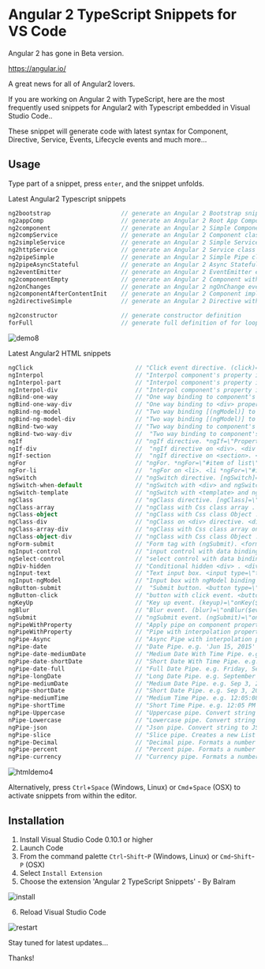 # Angular 2 TypeScript Snippets for VS Code

Angular 2 has gone in Beta version.

https://angular.io/

A great news for all of Angular2 lovers. 

If you are working on Angular 2 with TypeScript, here are the most frequently used snippets for Angular2 with Typescript embedded in Visual Studio Code..

These snippet will generate code with latest syntax for Component, Directive, Service, Events, Lifecycle events and much more... 

## Usage
Type part of a snippet, press `enter`, and the snippet unfolds.

Latest Angular2 Typescript snippets
```typescript
ng2bootstrap  					// generate an Angular 2 Bootstrap snippet
ng2appComp    					// generate an Angular 2 Root App Component class with basic DIRECTIVES, COMPONENTS, PROVIDERS etc
ng2component    				// generate an Angular 2 Simple Component class
ng2compService    				// generate an Angular 2 Component class with Service Dependency Injection
ng2simpleService    			// generate an Angular 2 Simple Service class
ng2httpService					// generate an Angular 2 Service class with HTTP service injected
ng2pipeSimple					// generate an Angular 2 Simple Pipe class - Stateless
ng2pipeAsyncStateful			// generate an Angular 2 Async Stateful Pipe class
ng2eventEmitter					// generate an Angular 2 EventEmitter event variable
ng2componentEmpty				// generate an Angular 2 Component with empty definition
ng2onChanges					// generate an Angular 2 ngOnChange event handler function
ng2componentAfterContentInit	// generate an Angular 2 Component implementing AfterContentInit interface
ng2directiveSimple				// generate an Angular 2 Directive with empty definition

ng2constructor					// generate constructor definition
forFull							// generate full definition of for loop

```

![demo8](https://cloud.githubusercontent.com/assets/4145169/11861826/fc83e0dc-a4a9-11e5-8548-41709cf9c430.gif)


Latest Angular2 HTML snippets
```typescript
ngClick                             // "Click event directive. (click)="clickEventHandler($event)"" 
ngInterpol                          // "Interpol component's property in html" 
ngInterpol-part                     // "Interpol component's property in <p> tag. <p>{{property}}</p>"
ngInterpol-div                      // "Interpol component's property in <div> tag. <div>{{property}}</div>"
ngBind-one-way                      // "One way binding to component's property. [property]=\"Property\""
ngBind-one-way-div                  // "One way binding to <div> property e.g. <div [property]=\"property\"></div>"
ngBind-ng-model                     // "Two way binding [(ngModel)] to component's property. [(ngModel)]=\"Property\""
ngBind-ng-model-div                 // "Two way binding [(ngModel)] to component's property. [(ngModel)]=\"Property\""
ngBind-two-way                      // "Two way binding to component's property. [(property)]=\"Property\""
ngBind-two-way-div                  //  "Two way binding to component's property. [(property)]=\"Property\""
ngIf                                // "ngIf directive. *ngIf=\"Property\""
ngIf-div                            //  "ngIf directive on <div>. <div *ngIf=\"Property\"></div>"
ngIf-section                        //  "ngIf directive on <section>. <section *ngIf=\"Property\"></section>"
ngFor                               // "ngFor. *ngFor=\"#item of list\""
ngFor-li		                    //  "ngFor on <li>. <li *ngFor=\"#item of list\">{{item}}</li>"
ngSwitch                            // "ngSwitch directive. [ngSwitch]=\"conditionExpression\""
ngSwitch-when-default               // "ngSwitch with <div> and ngSwitchWhen conditions."
ngSwitch-template                   // "ngSwitch with <template> and ngSwitchWhen conditions."
ngClass                             // "ngClass directive. [ngClass]=\"highlightedClass\""
ngClass-array                       // "ngClass with Css class array . [ngClass]=[\"highlightedClass\",\"showBorder\""
ngClass-object                      // "ngClass with Css class Object . [ngClass]=\"{active: isOn, disabled: isDisabled}\""
ngClass-div                         // "ngClass on <div> directive. <div [ngClass]=\"CSS-Class-Name\"> </div>"
ngClass-array-div                   // "ngClass with Css class array on <div>. <div [ngClass]=\"[CssClass-1,CssClass-2]\"> </div>"
ngClass-object-div                  // "ngClass with Css class Object . [ngClass]=\"{active: isOn, disabled: isDisabled}\""
ngForm-submit		                // "Form tag with (ngSubmit). <form id=\"dataForm\" (ngSubmit)=\"submitMethod()\"></div>" 
ngInput-control                     // "input control with data binding . <input type=\"text\" class=\"form-control\" required"
ngSelect-control                    // "select control with data binding . <select required [(ngModel)]=\"model.property\" ngControl=\"controlName\">"
ngDiv-hidden                        // "Conditional hidden <div> . <div [hidden]=\"condition\"></div>"
ngInput-text                        // "Text input box. <input type=\"text\" required></input>"
ngInput-ngModel                     // "Input box with ngModel binding . <input type=\"text\" required [(ngModel)]=\"model.name\">{{model.name}} </input>"
ngButton-submit                     //  "Submit button. <button type=\"submit\">Submit</button>"
ngButton-click                      // "button with click event. <button (click)=\"onClick()\">Button Text</button>"
ngKeyUp                             // "Key up event. (keyup)=\"onKey($event)\""
ngBlur                              // "Blur event. (blur)=\"onBlur($event)\""
ngSubmit                            // "ngSubmit event. (ngSubmit)=\"onSubmit()\""
ngPipeWithProperty                  // "Apply pipe on component property. [date, json, number, ...]}"
ngPipeWithProperty                  // "Pipe with interpolation property" 
ngPipe-Async                        // "Async Pipe with interpolation property"
ngPipe-date                         // "Date Pipe. e.g. 'Jun 15, 2015' for en-US"
ngPipe-date-mediumDate              // "Medium Date With Time Pipe. e.g. Sep 3, 2010, 12:05:08 PM for en-US"
ngPipe-date-shortDate               // "Short Date With Time Pipe. e.g. 9/3/2010, 12:05 PM for en-US"
ngPipe-date-full                    // "Full Date Pipe. e.g. Friday, September 3, 2010 for en-US"
ngPipe-longDate                     // "Long Date Pipe. e.g. September 3, 2010"
ngPipe-mediumDate                   // "Medium Date Pipe. e.g. Sep 3, 2010 for en-US"
ngPipe-shortDate                    // "Short Date Pipe. e.g. Sep 3, 2010 for en-US"
ngPipe-mediumTime                   // "Medium Time Pipe. e.g. 12:05:08 PM for en-US"
ngPipe-shortTime                    // "Short Time Pipe. e.g. 12:05 PM for en-US"
ngPipe-Uppercase                    // "Uppercase pipe. Convert string to upper case"
nPipe-Lowercase                     // "Lowercase pipe. Convert string to lower case"
ngPipe-json                         // "Json pipe. Convert string to JSON format"
ngPipe-slice                        // "Slice pipe. Creates a new List or String containing only a subset (slice) of the elements."
ngPipe-Decimal                      // "Decimal pipe. Formats a number as local text. i.e. group sizing and separator and other locale-specific configurations are based on the active locale."
ngPipe-percent                      // "Percent pipe. Formats a number as local percent."
ngPipe-currency                     // "Currency pipe. Formats a number as local currency." 

```

![htmldemo4](https://cloud.githubusercontent.com/assets/4145169/11918039/a72e2b5c-a746-11e5-9abe-20472267325a.gif)


Alternatively, press `Ctrl`+`Space` (Windows, Linux) or `Cmd`+`Space` (OSX) to activate snippets from within the editor.

## Installation

1. Install Visual Studio Code 0.10.1 or higher
2. Launch Code
3. From the command palette `Ctrl`-`Shift`-`P` (Windows, Linux) or `Cmd`-`Shift`-`P` (OSX)
4. Select `Install Extension`
5. Choose the extension 'Angular 2 TypeScript Snippets' - By Balram

![install](https://cloud.githubusercontent.com/assets/4145169/11861269/99c59260-a4a4-11e5-8fb5-42e6a8da6dbf.png)

6. Reload Visual Studio Code

![restart](https://cloud.githubusercontent.com/assets/4145169/11861315/0496279e-a4a5-11e5-97b5-8a22f7fc842a.png)


Stay tuned for latest updates...

Thanks!
